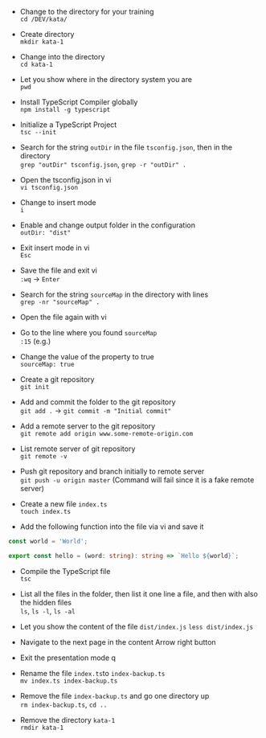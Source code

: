 - Change to the directory for your training  
`cd /DEV/kata/`

- Create directory  
`mkdir kata-1`

- Change into the directory  
`cd kata-1`

- Let you show where in the directory system you are  
`pwd`

- Install TypeScript Compiler globally  
`npm install -g typescript`

- Initialize a TypeScript Project  
`tsc --init`

- Search for the string `outDir` in the file `tsconfig.json`, then in the directory  
`grep "outDir" tsconfig.json`, `grep -r "outDir" .`

- Open the tsconfig.json in vi  
`vi tsconfig.json`

- Change to insert mode  
`i`

- Enable and change output folder in the configuration  
`outDir: "dist"`

- Exit insert mode in vi  
`Esc`

- Save the file and exit vi  
`:wq` -> `Enter`

- Search for the string `sourceMap` in the directory with lines  
`grep -nr "sourceMap" .`

- Open the file again with vi  

- Go to the line where you found `sourceMap`  
`:15` (e.g.)

- Change the value of the property to true  
`sourceMap: true`

- Create a git repository  
`git init`

- Add and commit the folder to the git repository  
`git add .` -> `git commit -m "Initial commit"`

- Add a remote server to the git repository  
`git remote add origin www.some-remote-origin.com`

- List remote server of git repository  
`git remote -v`

- Push git repository and branch initially to remote server  
`git push -u origin master` (Command will fail since it is a fake remote server)

- Create a new file `index.ts`  
`touch index.ts`

- Add the following function into the file via vi and save it  
```typescript
const world = 'World';

export const hello = (word: string): string => `Hello ${world}`;
```

- Compile the TypeScript file  
`tsc`

- List all the files in the folder, then list it one line a file, and then with also the hidden files  
`ls`, `ls -l`, `ls -al`

- Let you show the content of the file `dist/index.js`
`less dist/index.js`

- Navigate to the next page in the content
Arrow right button

- Exit the presentation mode
q

- Rename the file `index.ts`to `index-backup.ts`  
`mv index.ts index-backup.ts`

- Remove the file `index-backup.ts` and go one directory up  
`rm index-backup.ts`, `cd ..`

- Remove the directory `kata-1`  
`rmdir kata-1`
